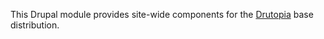 This Drupal module provides site-wide components for the [Drutopia](https://drutopia.org/) base distribution.